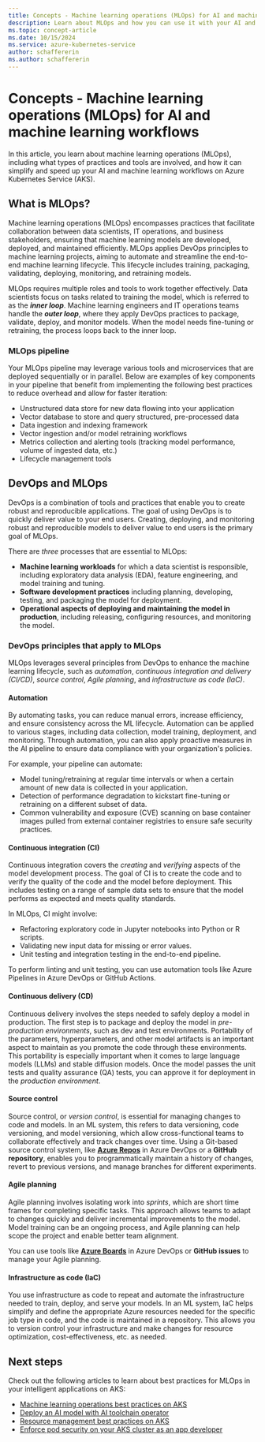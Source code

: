 ```yaml
---
title: Concepts - Machine learning operations (MLOps) for AI and machine learning workflows
description: Learn about MLOps and how you can use it with your AI and machine learning workflows on Azure Kubernetes Service (AKS).
ms.topic: concept-article
ms.date: 10/15/2024
ms.service: azure-kubernetes-service
author: schaffererin
ms.author: schaffererin
---
```


# Concepts - Machine learning operations (MLOps) for AI and machine learning workflows

In this article, you learn about machine learning operations (MLOps), including what types of practices and tools are involved, and how it can simplify and speed up your AI and machine learning workflows on Azure Kubernetes Service (AKS).

## What is MLOps?

Machine learning operations (MLOps) encompasses practices that facilitate collaboration between data scientists, IT operations, and business stakeholders, ensuring that machine learning models are developed, deployed, and maintained efficiently. MLOps applies DevOps principles to machine learning projects, aiming to automate and streamline the end-to-end machine learning lifecycle. This lifecycle includes training, packaging, validating, deploying, monitoring, and retraining models.

MLOps requires multiple roles and tools to work together effectively. Data scientists focus on tasks related to training the model, which is referred to as the ***inner loop***. Machine learning engineers and IT operations teams handle the ***outer loop***, where they apply DevOps practices to package, validate, deploy, and monitor models. When the model needs fine-tuning or retraining, the process loops back to the inner loop.

### MLOps pipeline

Your MLOps pipeline may leverage various tools and microservices that are deployed sequentially or in parallel. Below are examples of key components in your pipeline that benefit from implementing the following best practices to reduce overhead and allow for faster iteration:

- Unstructured data store for new data flowing into your application
- Vector database to store and query structured, pre-processed data
- Data ingestion and indexing framework
- Vector ingestion and/or model retraining workflows
- Metrics collection and alerting tools (tracking model performance, volume of ingested data, etc.)
- Lifecycle management tools

## DevOps and MLOps

DevOps is a combination of tools and practices that enable you to create robust and reproducible applications. The goal of using DevOps is to quickly deliver value to your end users. Creating, deploying, and monitoring robust and reproducible models to deliver value to end users is the primary goal of MLOps.

There are *three* processes that are essential to MLOps:

* **Machine learning workloads** for which a data scientist is responsible, including exploratory data analysis (EDA), feature engineering, and model training and tuning.
* **Software development practices** including planning, developing, testing, and packaging the model for deployment.
* **Operational aspects of deploying and maintaining the model in production**, including releasing, configuring resources, and monitoring the model.

### DevOps principles that apply to MLOps

MLOps leverages several principles from DevOps to enhance the machine learning lifecycle, such as *automation*, *continuous integration and delivery (CI/CD)*, *source control*, *Agile planning*, and *infrastructure as code (IaC)*.

#### Automation

By automating tasks, you can reduce manual errors, increase efficiency, and ensure consistency across the ML lifecycle. Automation can be applied to various stages, including data collection, model training, deployment, and monitoring. Through automation, you can also apply proactive measures in the AI pipeline to ensure data compliance with your organization's policies.

For example, your pipeline can automate:

* Model tuning/retraining at regular time intervals or when a certain amount of new data is collected in your application.
* Detection of performance degradation to kickstart fine-tuning or retraining on a different subset of data.
* Common vulnerability and exposure (CVE) scanning on base container images pulled from external container registries to ensure safe security practices.

#### Continuous integration (CI)

Continuous integration covers the *creating* and *verifying* aspects of the model development process. The goal of CI is to create the code and to verify the quality of the code and the model before deployment. This includes testing on a range of sample data sets to ensure that the model performs as expected and meets quality standards.

In MLOps, CI might involve:

* Refactoring exploratory code in Jupyter notebooks into Python or R scripts.
* Validating new input data for missing or error values.
* Unit testing and integration testing in the end-to-end pipeline.

To perform linting and unit testing, you can use automation tools like Azure Pipelines in Azure DevOps or GitHub Actions.

#### Continuous delivery (CD)

Continuous delivery involves the steps needed to safely deploy a model in production. The first step is to package and deploy the model in *pre-production environments*, such as dev and test environments. Portability of the parameters, hyperparameters, and other model artifacts is an important aspect to maintain as you promote the code through these environments. This portability is especially important when it comes to large language models (LLMs) and stable diffusion models. Once the model passes the unit tests and quality assurance (QA) tests, you can approve it for deployment in the *production environment*.

#### Source control

Source control, or *version control*, is essential for managing changes to code and models. In an ML system, this refers to data versioning, code versioning, and model versioning, which allow cross-functional teams to collaborate effectively and track changes over time. Using a Git-based source control system, like [**Azure Repos**](https://azure.microsoft.com/products/devops/repos/#:~:text=Overview.%20Free%20private%20Git%20repositories,%20pull%20requests,%20and?msockid=182ea2d5e1ff6eb61ccbb1b8e5ff608a) in Azure DevOps or a **GitHub repository**, enables you to programmatically maintain a history of changes, revert to previous versions, and manage branches for different experiments.

#### Agile planning

Agile planning involves isolating work into *sprints*, which are short time frames for completing specific tasks. This approach allows teams to adapt to changes quickly and deliver incremental improvements to the model. Model training can be an ongoing process, and Agile planning can help scope the project and enable better team alignment.

You can use tools like [**Azure Boards**](/azure/devops/boards/get-started/what-is-azure-boards) in Azure DevOps or **GitHub issues** to manage your Agile planning.

#### Infrastructure as code (IaC)

You use infrastructure as code to repeat and automate the infrastructure needed to train, deploy, and serve your models. In an ML system, IaC helps simplify and define the appropriate Azure resources needed for the specific job type in code, and the code is maintained in a repository. This allows you to version control your infrastructure and make changes for resource optimization, cost-effectiveness, etc. as needed.

## Next steps

Check out the following articles to learn about best practices for MLOps in your intelligent applications on AKS:

* [Machine learning operations best practices on AKS][mlops-best-practices]
* [Deploy an AI model with AI toolchain operator][deploy-kaito]
* [Resource management best practices on AKS][resource-management-best-practices]
* [Enforce pod security on your AKS cluster as an app developer][pod-security-best-practices]

<!-- LINKS -->

[mlops-best-practices]: ./best-practices-ml-ops.md
[deploy-kaito]: ./ai-toolchain-operator.md
[resource-management-best-practices]: ./developer-best-practices-resource-management.md
[pod-security-best-practices]: ./developer-best-practices-pod-security.md